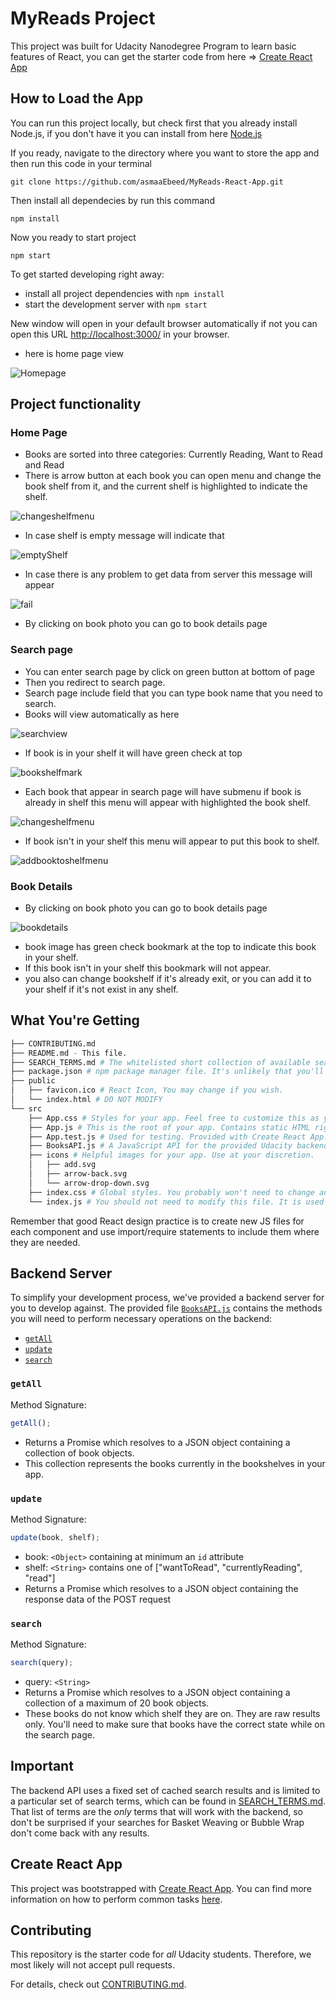 # MyReads Project

This project was built for Udacity Nanodegree Program to learn basic features of React, you can get the starter code from here => [Create React App](https://reactjs.org/docs/create-a-new-react-app.html)

## How to Load the App

You can run this project locally, but check first that you already install Node.js, if you don't have it you can install from here [Node.js](https://nodejs.org/en/)

If you ready, navigate to the directory where you want to store the app and then run this code in your terminal

```
git clone https://github.com/asmaaEbeed/MyReads-React-App.git
```

Then install all dependecies by run this command

```
npm install
```

Now you ready to start project

```
npm start
```



To get started developing right away:

- install all project dependencies with `npm install`
- start the development server with `npm start`

New window will open in your default browser automatically if not you can open this URL [http://localhost:3000/](http://localhost:3000/) in your browser.

- here is home page view

![Homepage](src/images/ScreenShot/home-page.jpg "Home Page")


## Project functionality

### Home Page

- Books are sorted into three categories: Currently Reading, Want to Read and Read
- There is arrow button at each book you can open menu and change the book shelf from it, and the current shelf is highlighted to indicate the shelf.

![changeshelfmenu](src/images/ScreenShot/change-shelf-menu.jpg "Change shelf menu")

- In case shelf is empty message will indicate that

![emptyShelf](src/images/ScreenShot/empty-shelf.jpg "Shelf id empty")


- In case there is any problem to get data from server this message will appear

![fail](src/images/ScreenShot/failed-fetch.jpg "Failed fetch data")

- By clicking on book photo you can go to book details page 
### Search page
- You can enter search page by click on green button at bottom of page
- Then you redirect to search page.
- Search page include field that you can type book name that you need to search.
- Books will view automatically as here

![searchview](src/images/ScreenShot/search-view.jpg "search view")

- If book is in your shelf it will have green check at top 

![bookshelfmark](src/images/ScreenShot/book-shelf-mark.jpg "book-shelf-mark")


- Each book that appear in search page will have submenu if book is already in shelf this menu will appear with highlighted the book shelf.

![changeshelfmenu](src/images/ScreenShot/change-shelf-menu.jpg "Change shelf menu")

- If book isn't in your shelf this menu will appear to put this book to shelf.

![addbooktoshelfmenu](src/images/ScreenShot/add-new-book-to-shelf-menu.jpg "Add new book to shelf menu")

### Book Details
- By clicking on book photo you can go to book details page 

![bookdetails](src/images/ScreenShot/book-details.jpg "book details")

- book image has green check bookmark at the top to indicate this book in your shelf.
- If this book isn't in your shelf this bookmark will not appear.
- you also can change bookshelf if it's already exit, or you can add it to your shelf if it's not exist in any shelf.


## What You're Getting

```bash
├── CONTRIBUTING.md
├── README.md - This file.
├── SEARCH_TERMS.md # The whitelisted short collection of available search terms for you to use with your app.
├── package.json # npm package manager file. It's unlikely that you'll need to modify this.
├── public
│   ├── favicon.ico # React Icon, You may change if you wish.
│   └── index.html # DO NOT MODIFY
└── src
    ├── App.css # Styles for your app. Feel free to customize this as you desire.
    ├── App.js # This is the root of your app. Contains static HTML right now.
    ├── App.test.js # Used for testing. Provided with Create React App. Testing is encouraged, but not required.
    ├── BooksAPI.js # A JavaScript API for the provided Udacity backend. Instructions for the methods are below.
    ├── icons # Helpful images for your app. Use at your discretion.
    │   ├── add.svg
    │   ├── arrow-back.svg
    │   └── arrow-drop-down.svg
    ├── index.css # Global styles. You probably won't need to change anything here.
    └── index.js # You should not need to modify this file. It is used for DOM rendering only.
```

Remember that good React design practice is to create new JS files for each component and use import/require statements to include them where they are needed.

## Backend Server

To simplify your development process, we've provided a backend server for you to develop against. The provided file [`BooksAPI.js`](src/BooksAPI.js) contains the methods you will need to perform necessary operations on the backend:

- [`getAll`](#getall)
- [`update`](#update)
- [`search`](#search)

### `getAll`

Method Signature:

```js
getAll();
```

- Returns a Promise which resolves to a JSON object containing a collection of book objects.
- This collection represents the books currently in the bookshelves in your app.

### `update`

Method Signature:

```js
update(book, shelf);
```

- book: `<Object>` containing at minimum an `id` attribute
- shelf: `<String>` contains one of ["wantToRead", "currentlyReading", "read"]
- Returns a Promise which resolves to a JSON object containing the response data of the POST request

### `search`

Method Signature:

```js
search(query);
```

- query: `<String>`
- Returns a Promise which resolves to a JSON object containing a collection of a maximum of 20 book objects.
- These books do not know which shelf they are on. They are raw results only. You'll need to make sure that books have the correct state while on the search page.

## Important

The backend API uses a fixed set of cached search results and is limited to a particular set of search terms, which can be found in [SEARCH_TERMS.md](SEARCH_TERMS.md). That list of terms are the _only_ terms that will work with the backend, so don't be surprised if your searches for Basket Weaving or Bubble Wrap don't come back with any results.

## Create React App

This project was bootstrapped with [Create React App](https://github.com/facebook/create-react-app). You can find more information on how to perform common tasks [here](https://github.com/facebook/create-react-app/blob/main/packages/cra-template/template/README.md).

## Contributing

This repository is the starter code for _all_ Udacity students. Therefore, we most likely will not accept pull requests.

For details, check out [CONTRIBUTING.md](CONTRIBUTING.md).
